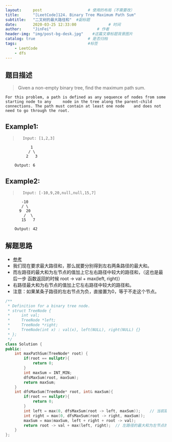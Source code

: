 ```yaml
---
layout:     post                    # 使用的布局（不需要改） 
title:      "[LeetCode]124. Binary Tree Maximum Path Sum"               # 标题  
subtitle:   "二叉树的最大路径和"  #副标题 
date:       2020-03-25 12:33:00              # 时间 
author:     "JinFei"                    # 作者 
header-img: "img/post-bg-desk.jpg"    #这篇文章标题背景图片 
catalog: true                       # 是否归档 
tags:                               #标签     
    - LeetCode 
    - dfs
---
```



## 题目描述
>   Given a non-empty binary tree, find the maximum path sum.

    For this problem, a path is defined as any sequence of nodes from some starting node to any     node in the tree along the parent-child connections. The path must contain at least one node    and does not need to go through the root.






## Example1:
 
>       Input: [1,2,3]

               1
              / \
             2   3

        Output: 6

## Example2:
 
>       Input: [-10,9,20,null,null,15,7]

           -10
           / \
          9  20
            /  \
           15   7

        Output: 42


## 解题思路

- [参考](https://blog.csdn.net/qqxx6661/article/details/78484940)
- 我们现在要求最大路径和，那么就要分别得到左右两条路径的最大和。
- 而左路径的最大和为左节点的值加上它左右路径中较大的路径和，（这也是最后一步 函数返回的时候 root -> val + max(left, right)）
- 右路径最大和为右节点的值加上它左右路径中较大的路径和。 
- 注意：如果某条子路径的左右节点为负，直接置为0，等于不走这个节点。




```C++
/**
 * Definition for a binary tree node.
 * struct TreeNode {
 *     int val;
 *     TreeNode *left;
 *     TreeNode *right;
 *     TreeNode(int x) : val(x), left(NULL), right(NULL) {}
 * };
 */
class Solution {
public:
    int maxPathSum(TreeNode* root) {
        if(root == nullptr){
            return 0;
        }
        int maxSum = INT_MIN;
        dfsMaxSum(root, maxSum);
        return maxSum;
    }
    int dfsMaxSum(TreeNode* root, int& maxSum){
        if(root == nullptr){
            return 0;
        }
        int left = max(0, dfsMaxSum(root -> left, maxSum));    // 当前路径的最大和，我们需要分别得到左右两条路径的最大和
        int right = max(0, dfsMaxSum(root -> right, maxSum));
        maxSum = max(maxSum, left + right + root -> val);
        return root -> val + max(left, right);  // 左路径的最大和为左节点的值加上它左右路径中较大的路径和，右路径最大和为右节点的值加上它左右路径中较大的路径和
    }
};
```
